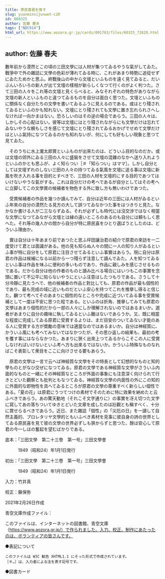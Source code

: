 ```yaml
---
title: 原民喜君を推す
slug: yuanminxijunwot-c20
id: 060325
author: 佐藤 春夫
tags: ["NDC914"]
html_url: https://www.aozora.gr.jp/cards/001763/files/60325_72820.html
---
```


## author: 佐藤 春夫

數年前から漠然とこの頃の三田文學には人材が集つてゐるやうな氣がしてゐた。戰爭中で外の雜誌に文學の色彩が薄れてゐる時に、これがあまり時勢に追從せずにゐたためかと思ふ。終戰後山の中から文壇といふものを遠く見てゐると、だいぶんいろいろの新人が出て文壇の樣相が新らしくなつて行くのがよく判つた。さて三田の人々をこれ等の文壇と見くらべると、みなそれぞれの特色がありながら文壇の新人といふものと違つてゐるものを自分は面白く思つた。文壇といふものに關係なく自分たちの文學を書いてゐるふうに見えるのである。或はとり殘されてゐるといふのかも知れない。文壇にとり殘されても文學に置き忘れられさへしなければ一向かまはない。恐ろしいのはその逆の場合であらう。三田の人々は、しかしその心配はない。彼等は文壇にはとり殘されながらにも文學だけは忘れてゐないやうな頼もしさを感じて文壇にとり殘されてゐるおかげでせめて文學だけはといふ氣持になつてゐるのかも知れないが、何にしても好もしい現象と思つて見てゐた。

　そのうちに水上瀧太郎賞といふものが出來たのは、どういふ目的なのだか。或は文壇の郊外にゐる三田の人々に盛裝をさせて文壇の混雜のなかへ送り入れようといふのかとも思ふが、よく知らつい［＃「知らつい」はママ］。しかし自分としては文壇ずれのしない三田の人々の持つてゐる氣風を文壇に送る事は文壇に新風を吹き入れる事を目的とすべきで、三田の人材を文壇的にする目的であつてはいけないやうな氣がする。これは自分だけの考へであるが自分としてはその考へに立脚してこの文學賞の候補者を物色する外に致し方も無いわけであつた。

　受賞候補者の作品を幾つか讀んでみて、自分は近年の三田には人材がゐるといふ年來の自分の漠然たる見方の大して誤つてゐなかつた事をはつきりと見た。なかなか書ける人が二三ならずゐる。それが必ずしも時代には沒交渉ではなく相當な文學になつてゐながら文壇とは縁の遠いところのあるのも自分には頼もしく思へた。それ等の幾人かの間から自分が特に原民喜をひとり選ばうとしたのは、どういふ理由か。

　實は自分は十年あまり前であつたと思ふ坪田讓治君の紹介で原君の來訪を一二度受けて君とは面識がある。他の見も知らぬ人々の間に一人の知り人がゐるといふ事が特に自分をして原君に注目させてゐるといふ事實はあらう。現に自分は原君の作品は候補になる以前から一つ殘らず注意して讀んでゐた。人を知つてゐるといふ事は作品を味ふに便利の多いものであり、作品に親しみを感じさせるものである。だから自分は他の作者のものと讀み比べる場合にはいつもこの事實を念頭に置いて不公平に陷らないやうにといふ注意はしたつもりである。さうして十分冷靜に見たうへで、他の候補者の作品と對比しても、原君の作品が最も個性的であり、最も完成の域に近いものだといふ安心を持つてこれを推擧し得ると信じた。飜つて考へてそのあまりに個性的なところや完成に近づいてゐる事を受賞候補として一度は不安に思つた程である。といふのは折角、推擧してみても原君の文學はあまり個性的だから一部の人々にしか理解されないのではあるまいか。選者があまりに自分の趣味に執してゐるといふ難はないであらうか。又、既に相當な程度に完成してゐる原君に受賞するよりは、まだ目安のついてゐない才能のある人に受賞する方が奬勵の意味では適當なのではあるまいか。自分は神經質に、かういふ風にも考へてみないではなかつたが、その思ひ返しの結果も、最初の考を覆す事にはならなかつた。あまりに狹く出來上つてゐるからこそこの人に受賞しなければいけないといふ考へ方も出來るではないか。かういふ特殊なものなればこそ表彰して衆目をここに向けさせる要もあらう。

　原君の文學は一言で云へば神經質な文學をその特長として幻想的なものと知的學ものとがなひ交ぜになつてゐる。原君の文學である神經質な文學がさういふ内面的なものと一緒にその神經質なところが外面の事象にも注意深く向けられて行きとどいた觀察とも批判ともなつてゐる。神經質な文學の内面性の外にこの知的に外面的な即物性を具へてゐるところが原君の文學の尊重すべく新らしい個性である。「夏の花」は原君にうつてつけの素材でそのために特に效果を納めたと云ふべきであらう。あの驚天動地（それこそ文字通りに）の事實を冴え切つた文字に寫してあの落ちついてゆきとどいた文章を成したのは壯觀とも稱すべく、十分に賞せらるべきであらう。近日、また雜誌「個性」の「災厄の日」を一讀して自然主義的、プロレタリヤ文學的ともいふべき素材を見事に彼自身の詩の世界としてゐる原民喜を見て彼の文學の世界必ずしも狹からずと思つた、餘は安心して原君の今一しほの奮起を望むばかりである。













底本：「三田文學　第二十三卷　第一号」三田文學會

　　　1949（昭和24）年1月1日発行

初出：「三田文學　第二十三卷　第一号」三田文學會

　　　1949（昭和24）年1月1日発行

入力：竹井真

校正：藤保弥

2021年2月26日作成

青空文庫作成ファイル：

このファイルは、インターネットの図書館、青空文庫（https://www.aozora.gr.jp/）で作られました。入力、校正、制作にあたったのは、ボランティアの皆さんです。











●表記について


	このファイルは W3C 勧告 XHTML1.1 にそった形式で作成されています。
	［＃…］は、入力者による注を表す記号です。







●図書カード